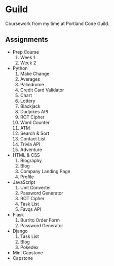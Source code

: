 # Guild

Coursework from my time at Portland Code Guild.

## Assignments

- Prep Course
    1. Week 1
    2. Week 2
- Python
    1. Make Change
    2. Averages
    3. Palindrome
    4. Credit Card Validator
    5. Chart
    6. Lottery
    7. Blackjack
    8. Dadjokes API
    9. ROT Cipher
    10. Word Counter
    11. ATM
    12. Search & Sort
    13. Contact List
    14. Trivia API
    15. Adventure
- HTML & CSS
    1. Biography
    2. Blog
    3. Company Landing Page
    4. Profile
- JavaScript
    1. Unit Converter
    2. Password Generator
    3. ROT Cipher
    4. Task List
    5. Favqs API
- Flask
    1. Burrito Order Form
    2. Password Generator
- Django
    1. Task List
    2. Blog
    3. Pokedex
- Mini Capstone
- Capstone
